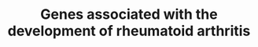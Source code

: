 ---
annotations:
- id: PW:0000013
  parent: disease pathway
  type: Pathway Ontology
  value: disease pathway
- id: DOID:7148
  parent: null
  type: Disease Ontology
  value: rheumatoid arthritis
authors:
- Egonw
- Marvin M2
- Finterly
description: Some initial seed info about rheumatoid arthritis and the four genes
  that may be involved in the disease. Of these, the cited literature is not clear
  about the role (if any) of PADI4.
last-edited: 2021-06-08
organisms:
- Homo sapiens
redirect_from:
- /index.php/Pathway:WP5033
- /instance/WP5033
revision: null
schema-jsonld:
- '@context': https://schema.org/
  '@id': https://wikipathways.github.io/pathways/WP5033.html
  '@type': Dataset
  creator:
    '@type': Organization
    name: WikiPathways
  description: Some initial seed info about rheumatoid arthritis and the four genes
    that may be involved in the disease. Of these, the cited literature is not clear
    about the role (if any) of PADI4.
  keywords:
  - BLK
  - CCR6
  - CD244
  - CD40
  - CIITA
  - CTLA4
  - FCRL3
  - HLA-DRB1
  - IL2RA
  - IL6ST
  - IRF5
  - ITGAV
  - PADI4
  - PHF19
  - PTPN22
  - SLC22A4
  - STAT4
  - TRAF1
  - chronic
  - citrullination
  - inflammation
  license: CC0
  name: Genes associated with the development of rheumatoid arthritis
seo: CreativeWork
title: Genes associated with the development of rheumatoid arthritis
wpid: WP5033
---